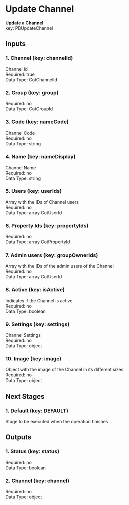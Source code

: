 # Update Channel  
**Update a Channel**  
key: PBUpdateChannel  
## Inputs  
### 1. Channel (key: channelId)  
Channel Id  
Required: true  
Data Type: CotChannelId   
### 2. Group (key: group)  
  
Required: no  
Data Type: CotGroupId   
### 3. Code (key: nameCode)  
Channel Code  
Required: no  
Data Type: string   
### 4. Name (key: nameDisplay)  
Channel Name  
Required: no  
Data Type: string   
### 5. Users (key: userIds)  
Array with the IDs of Channel users  
Required: no  
Data Type: array CotUserId  
### 6. Property Ids (key: propertyIds)  
  
Required: no  
Data Type: array CotPropertyId  
### 7. Admin users (key: groupOwnerIds)  
Array with the IDs of the admin users of the Channel  
Required: no  
Data Type: array CotUserId  
### 8. Active (key: isActive)  
Indicates if the Channel is active  
Required: no  
Data Type: boolean   
### 9. Settings (key: settings)  
Channel Settings  
Required: no  
Data Type: object   
### 10. Image (key: image)  
Object with the image of the Channel in its different sizes  
Required: no  
Data Type: object   
## Next Stages  
### 1. Default (key: DEFAULT)  
Stage to be executed when the operation finishes  
## Outputs  
### 1. Status (key: status)  
  
Required: no  
Data Type: boolean   
### 2. Channel (key: channel)  
  
Required: no  
Data Type: object 